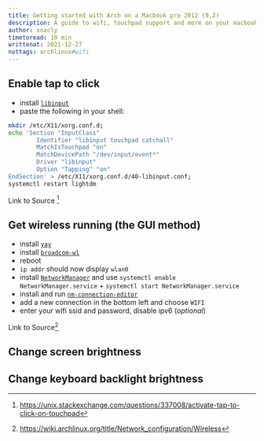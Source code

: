 ```yaml
---
title: Getting started with Arch on a Macbook pro 2012 (9,2)
description: A guide to wifi, touchpad support and more on your macbook pro 2012 using arch
author: xnacly
timetoread: 10 min
writtenat: 2021-12-27
nottags: archlinux#wifi
---
```


## Enable tap to click

-   install [`libinput`](https://wiki.archlinux.org/title/Libinput)
-   paste the following in your shell:

```bash
mkdir /etc/X11/xorg.conf.d;
echo 'Section "InputClass"
        Identifier "libinput touchpad catchall"
        MatchIsTouchpad "on"
        MatchDevicePath "/dev/input/event*"
        Driver "libinput"
        Option "Tapping" "on"
EndSection' > /etc/X11/xorg.conf.d/40-libinput.conf;
systemctl restart lightdm
```

Link to Source [^1]

## Get wireless running (the GUI method)

-   install [`yay`](https://github.com/Jguer/yay#installation)
-   install [`broadcom-wl`](https://wiki.archlinux.org/title/Broadcom_wireless#broadcom-wl)
-   reboot
-   `ip addr` should now display `wlan0`
-   install [`NetworkManager`](https://wiki.archlinux.org/title/NetworkManager) and use
    `systemctl enable NetworkManager.service` + `systemctl start NetworkManager.service`
-   install and run [`nm-connection-editor`](https://archlinux.org/packages/extra/x86_64/nm-connection-editor/)
-   add a new connection in the bottom left and choose `WIFI`
-   enter your wifi ssid and password, disable ipv6 (_optional_)

Link to Source[^2]

## Change screen brightness

## Change keyboard backlight brightness

[^1]: https://unix.stackexchange.com/questions/337008/activate-tap-to-click-on-touchpad
[^2]: https://wiki.archlinux.org/title/Network_configuration/Wireless
